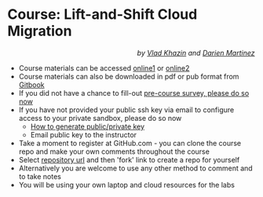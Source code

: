 # Course: Lift-and-Shift Cloud Migration #

<p align="right"><i>by <a href="https://www.linkedin.com/in/vkhazin" target="_blank">Vlad Khazin</a> and <a href="https://www.linkedin.com/in/darien/" target="_blank">Darien Martinez</a></i></p>

* Course materials can be accessed [online1](https://vkhazin.gitbooks.io/cloudmigration-courseware/content/) or [online2](http://cloudmigration-courseware.surge.sh/)
* Course materials can also be downloaded in pdf or pub format from <a href="https://www.gitbook.com/book/vkhazin/cloudmigration-courseware/details" target="_blank">Gitbook</a>
* If you did not have a chance to fill-out <a href="" target="_blank" href="">pre-course survey, please do so now</a>
* If you have not provided your public ssh key via email to configure access to your private sandbox, please do so now
  * <a href="https://docs.joyent.com/public-cloud/getting-started/ssh-keys/generating-an-ssh-key-manually" target="_blank">How to generate public/private key</a>
  * Email public key to the instructor
* Take a moment to register at GitHub.com - you can clone the course repo and make your own comments throughout the course
* Select <a href="https://github.com/vkhazin/cloudmigration-courseware" target="_blank">repository url</a> and then 'fork' link to create a repo for yourself 
* Alternatively you are welcome to use any other method to comment and to take notes
* You will be using your own laptop and cloud resources for the labs